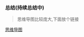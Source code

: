 ### 总结(持续总结中)

> 思维导图比较庞大,下面放个链接

  [思维导图](https://app.yinxiang.com/fx/da1554c0-bf15-41cb-bfcb-21869723e59c)